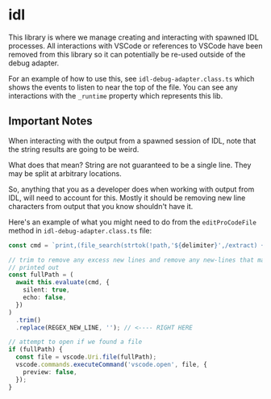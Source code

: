 # idl

This library is where we manage creating and interacting with spawned IDL processes. All interactions with VSCode or references to VSCode have been removed from this library so it can potentially be re-used outside of the debug adapter.

For an example of how to use this, see `idl-debug-adapter.class.ts` which shows the events to listen to near the top of the file. You can see any interactions with the `_runtime` property which represents this lib.

## Important Notes

When interacting with the output from a spawned session of IDL, note that the string results are going to be weird.

What does that mean? String are not guaranteed to be a single line. They may be split at arbitrary locations.

So, anything that you as a developer does when working with output from IDL, will need to account for this. Mostly it should be removing new line characters from output that you know shouldn't have it.

Here's an example of what you might need to do from the `editProCodeFile` method in `idl-debug-adapter.class.ts` file:

```typescript
const cmd = `print,(file_search(strtok(!path,'${delimiter}',/extract) + '/${moduleName}',/nosort))[0]`;

// trim to remove any excess new lines and remove any new-lines that may have been
// printed out
const fullPath = (
  await this.evaluate(cmd, {
    silent: true,
    echo: false,
  })
)
  .trim()
  .replace(REGEX_NEW_LINE, ''); // <---- RIGHT HERE

// attempt to open if we found a file
if (fullPath) {
  const file = vscode.Uri.file(fullPath);
  vscode.commands.executeCommand('vscode.open', file, {
    preview: false,
  });
}
```
